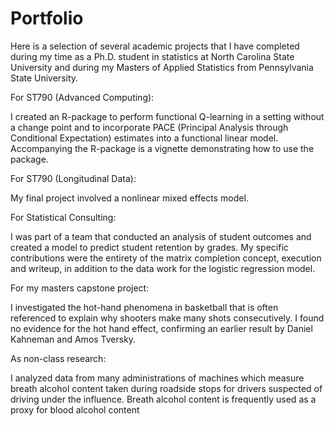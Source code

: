 # Portfolio

Here is a selection of several academic projects that I have completed during my time as a Ph.D. student in statistics at North Carolina State University and during my Masters of Applied Statistics from Pennsylvania State University.

For ST790 (Advanced Computing):

I created an R-package to perform functional Q-learning in a setting without a change point and to incorporate PACE (Principal Analysis through Conditional Expectation) estimates into a functional linear model. Accompanying the R-package is a vignette demonstrating how to use the package.

For ST790 (Longitudinal Data):

My final project involved a nonlinear mixed effects model.

For Statistical Consulting:

I was part of a team that conducted an analysis of student outcomes and created a model to predict student retention by grades. My specific contributions were the entirety of the matrix completion concept, execution and writeup, in addition to the data work for the logistic regression model.


For my masters capstone project:

I investigated the hot-hand phenomena in basketball that is often referenced to explain why shooters make many shots consecutively. I found no evidence for the hot hand effect, confirming an earlier result by Daniel Kahneman and Amos Tversky.

As non-class research:

I analyzed data from many administrations of machines which measure breath alcohol content taken during roadside stops for drivers suspected of driving under the influence. Breath alcohol content is frequently used as a proxy for blood alcohol content 
